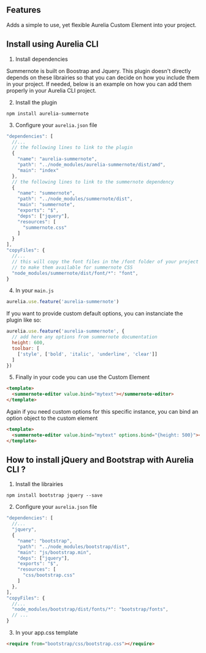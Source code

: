 ## Features

Adds a simple to use, yet flexible Aurelia Custom Element into your project.

## Install using Aurelia CLI

1. Install dependencies

  Summernote is built on Boostrap and Jquery. This plugin doesn't directly depends on these librairies so that you can decide on how you include them in your project. If needed, below is an example on how you can add them properly in your Aurelia CLI project.

2. Install the plugin

  ```shell
  npm install aurelia-summernote
  ```

3. Configure your `aurelia.json` file

  ```js
  "dependencies": [
    //...
    // the following lines to link to the plugin
    {
      "name": "aurelia-summernote",
      "path": "../node_modules/aurelia-summernote/dist/amd",
      "main": "index"
    },
    // the following lines to link to the summernote dependency
    {
      "name": "summernote",
      "path": "../node_modules/summernote/dist",
      "main": "summernote",
      "exports": "$",
      "deps": ["jquery"],
      "resources": [
        "summernote.css"
      ]
    }
  ],
  "copyFiles": {
    //...
    // this will copy the font files in the /font folder of your project
    // to make them available for summernote CSS
    "node_modules/summernote/dist/font/*": "font",
  }
  ```

4. In your `main.js`

  ```js
  aurelia.use.feature('aurelia-summernote')
  ```

  If you want to provide custom default options, you can instanciate the plugin like so:

  ```js
  aurelia.use.feature('aurelia-summernote', {
    // add here any options from summernote documentation
    height: 600,
    toolbar: [
      ['style', ['bold', 'italic', 'underline', 'clear']]
    ]
  })
  ```

5. Finally in your code you can use the Custom Element

  ```html
  <template>
    <summernote-editor value.bind="mytext"></summernote-editor>
  </template>
  ```

  Again if you need custom options for this specific instance, you can bind an option object to the custom element

  ```html
  <template>
    <summernote-editor value.bind="mytext" options.bind="{height: 500}"></summernote-editor>
  </template>
  ```

## How to install jQuery and Bootstrap with Aurelia CLI ?

1. Install the librairies
  
  ```shell
  npm install bootstrap jquery --save
  ````

2. Configure your `aurelia.json` file


  ```js
  "dependencies": [
    //...
    "jquery",
    {
      "name": "bootstrap",
      "path": "../node_modules/bootstrap/dist",
      "main": "js/bootstrap.min",
      "deps": ["jquery"],
      "exports": "$",
      "resources": [
        "css/bootstrap.css"
      ]
    },
  ],
  "copyFiles": {
    //...
    "node_modules/bootstrap/dist/fonts/*": "bootstrap/fonts",
    // ...
  }
  ```

3. In your app.css template

  ```html
  <require from="bootstrap/css/bootstrap.css"></require>
  ````

